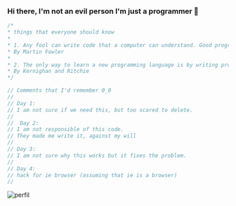 ### Hi there, I'm not an evil person I'm just a programmer 👋

```javascript
/*
* things that everyone should know
*
* 1. Any fool can write code that a computer can understand. Good programmers write code that humans can understand.
* By Martin Fowler 
*
* 2. The only way to learn a new programming language is by writing programs in it.
* By Kernighan and Ritchie 
*/
```

```javascript
// Comments that I'd remember 0_0
//
// Day 1:
// I am not sure if we need this, but too scared to delete. 
//
//  Day 2:
// I am not responsible of this code.
// They made me write it, against my will
//
// Day 3:
// I am not sure why this works but it fixes the problem. 
//
// Day 4:
// hack for ie browser (assuming that ie is a browser)
//
```

![perfil](https://user-images.githubusercontent.com/1643177/154865916-b6f8f12c-fee4-43fb-8b35-0b0128d439a8.gif)
